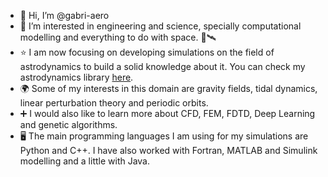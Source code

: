 - 👋 Hi, I’m @gabri-aero
- 👀 I’m interested in engineering and science, specially computational modelling and everything to do with space. 🚀🛰️
- ⭐ I am now focusing on developing simulations on the field of astrodynamics to build a solid knowledge about it. You can check my astrodynamics library [here](https://github.com/gabri-aero/astrosimcpp).
- 🌍 Some of my interests in this domain are gravity fields, tidal dynamics, linear perturbation theory and periodic orbits.
- ➕ I would also like to learn more about CFD, FEM, FDTD, Deep Learning and genetic algorithms.
- 🖥️ The main programming languages I am using for my simulations are Python and C++. I have also worked with Fortran, MATLAB and Simulink modelling and a little with Java.

<!---
gabri-aero/gabri-aero is a ✨ special ✨ repository because its `README.md` (this file) appears on your GitHub profile.
You can click the Preview link to take a look at your changes.
--->
